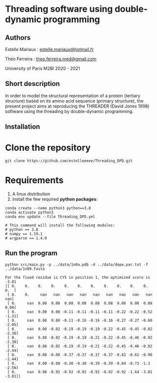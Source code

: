 # Threading software using double-dynamic programming

## Authors
Estelle Mariaux : estelle.mariaux@hotmail.fr

Théo Ferreira : theo.ferreira.med@gmail.com

University of Paris M2BI 2020 - 2021

## Short description

In order to model the structural representation of a protein (tertiary structure) based on its amino acid sequence (primary structure), the present project aims at reproducing the THREADER (David Jones 1998) software using the threading by double-dynamic programming.

## Installation

# Clone the repository

```
git clone https://github.com/estelleeeee/Threading_DPD.git

```
# Requirements

1. A linux distribution
2. Install the few required **python packages**:

```
conda create --name python3 python==3.8
conda activate python3
conda env update --file Threading_DPD.yml

# This command will install the following modules:
# python == 3.8
# numpy == 1.19.1
# argparse == 1.4.0

```

## Run the program

```
python src/main.py -p ../data/1n0a.pdb -d ../data/dope.par.txt -f ../data/1n09.fasta 

For the fixed residue is CYS in position 1, the optimized score is -3.01
[[ 0.    0.    0.    0.    0.    0.    0.    0.    0.    0.    0.    0.  ]
 [ 0.    0.     nan   nan   nan   nan   nan   nan   nan   nan   nan   nan]
 [ 0.     nan  0.08  0.08  0.08  0.08  0.08  0.08  0.08  0.08  0.08  0.08]
 [ 0.     nan  0.08  0.08 -0.11 -0.11 -0.11 -0.11 -0.22 -0.22 -0.52 -1.31]
 [ 0.     nan  0.08  0.08 -0.11 -0.16 -0.16 -0.16 -0.27 -0.27 -0.68 -2.05]
 [ 0.     nan  0.08 -0.02 -0.19 -0.19 -0.19 -0.22 -0.45 -0.45 -0.82 -2.38]
 [ 0.     nan  0.08 -0.02 -0.19 -0.19 -0.21 -0.22 -0.45 -0.46 -0.92 -2.38]
 [ 0.     nan  0.08 -0.02 -0.19 -0.19 -0.21 -0.22 -0.45 -0.46 -0.92 -2.44]
 [ 0.     nan  0.08 -0.08 -0.37 -0.37 -0.37 -0.37 -0.62 -0.62 -0.98 -2.44]
 [ 0.     nan  0.08 -0.08 -0.38 -0.38 -0.39 -0.39 -0.64 -0.73 -1.3  -2.56]
 [ 0.     nan  0.08 -0.92 -0.92 -0.92 -0.92 -0.92 -0.92 -1.64 -3.01 -3.01]]
 
```


